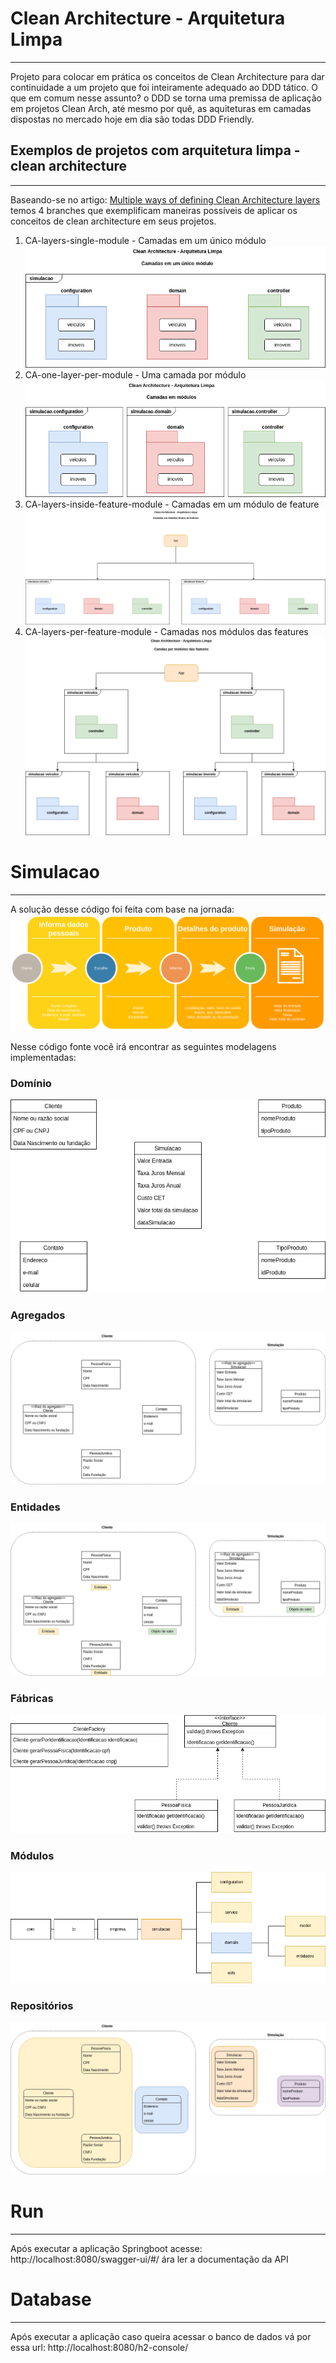 # Clean Architecture - Arquitetura Limpa
***
Projeto para colocar em prática os conceitos de Clean Architecture para dar continuidade a um projeto que foi inteiramente adequado ao DDD tático. O que em comum nesse assunto? o DDD se torna uma premissa de aplicação em projetos Clean Arch, até mesmo por quê, as aquiteturas em camadas dispostas no mercado hoje em dia são todas DDD Friendly.

## Exemplos de projetos com arquitetura limpa - clean architecture
***
Baseando-se no artigo: [Multiple ways of defining Clean Architecture layers](https://proandroiddev.com/multiple-ways-of-defining-clean-architecture-layers-bbb70afa5d4a) temos 4 branches que exemplificam maneiras possíveis de aplicar os conceitos de clean architecture em seus projetos.
1. CA-layers-single-module - Camadas em um único módulo
![CleanArchi-CA layers in a single module.png](imagens%2FCleanArchi-CA%20layers%20in%20a%20single%20module.png)
2. CA-one-layer-per-module - Uma camada por módulo
![CleanArchi-One CA layer per module.png](imagens%2FCleanArchi-One%20CA%20layer%20per%20module.png)
3. CA-layers-inside-feature-module - Camadas em um módulo de feature
![CleanArchi- CA layers inside the feature module.png](imagens%2FCleanArchi-%20CA%20layers%20inside%20the%20feature%20module.png)
4. CA-layers-per-feature-module - Camadas nos módulos das features
![CleanArchi-CA layers per feature modules.png](imagens%2FCleanArchi-CA%20layers%20per%20feature%20modules.png)

# Simulacao
***

A solução desse código foi feita com base na jornada:
![simulacao-jornada.png](imagens/simulacao-jornada.png)

Nesse código fonte você irá encontrar as seguintes modelagens implementadas:

### Domínio
![simulacao-dominio.png](imagens/simulacao-dominio.png)

### Agregados
![simulacao-agregados.png](imagens/simulacao-agregados.png)

### Entidades
![simulacao-entidades.png](imagens/simulacao-entidades.png)

### Fábricas
![simulacao-fabricaCase.png](imagens/simulacao-fabricaCase.png)

### Módulos
![simulacao-modulos.png](imagens/simulacao-modulos.png)

### Repositórios
![simulacao-repositorios.png](imagens/simulacao-repositorios.png)

# Run
***
Após executar a aplicação Springboot acesse: http://localhost:8080/swagger-ui/#/ ára ler a documentação da API


# Database
***
Após executar a aplicação caso queira acessar o banco de dados vá por essa url: http://localhost:8080/h2-console/